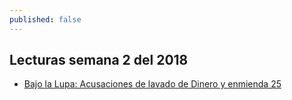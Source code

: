 ```yaml
---
published: false
---
```

## Lecturas semana 2 del 2018

- [Bajo la Lupa: Acusaciones de lavado de Dinero y enmienda 25](http://www.jornada.unam.mx/2018/01/07/opinion/009o1pol?partner=rss)
